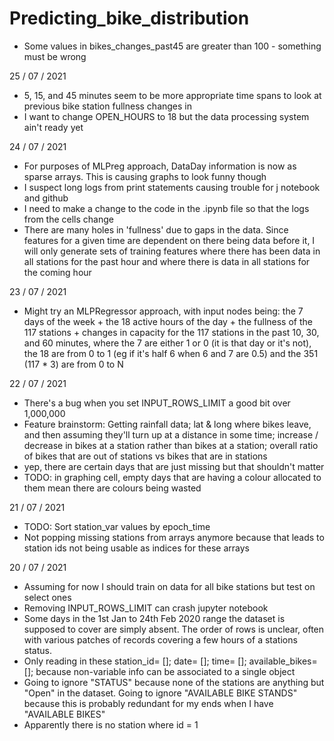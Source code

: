 # Predicting_bike_distribution


* Some values in bikes_changes_past45 are greater than 100 - something must be wrong

25 / 07 / 2021

* 5, 15, and 45 minutes seem to be more appropriate time spans to look at previous bike station fullness changes in
* I want to change OPEN_HOURS to 18 but the data processing system ain't ready yet

24 / 07 / 2021

* For purposes of MLPreg approach, DataDay information is now as sparse arrays. This is causing graphs to look funny though
* I suspect long logs from print statements causing trouble for j notebook and github
* I need to make a change to the code in the .ipynb file so that the logs from the cells change
* There are many holes in 'fullness' due to gaps in the data. Since features for a given time are dependent on there being data before it, I will only generate sets of training features where there has been data in all stations for the past hour and where there is data in all stations for the coming hour

23 / 07 / 2021

* Might try an MLPRegressor approach, with input nodes being:
the 7 days of the week +
the 18 active hours of the day +
the fullness of the 117 stations +
changes in capacity for the 117 stations in the past 10, 30, and 60 minutes,
where the 7 are either 1 or 0 (it is that day or it's not),
the 18 are from 0 to 1 (eg if it's half 6 when 6 and 7 are 0.5)
and the 351 (117 * 3) are from 0 to N

22 / 07 / 2021

* There's a bug when you set INPUT_ROWS_LIMIT a good bit over 1,000,000
* Feature brainstorm: Getting rainfall data; lat & long where bikes leave, and then assuming they'll turn up at a distance in some time; increase / decrease in bikes at a station rather than bikes at a station; overall ratio of bikes that are out of stations vs bikes that are in stations
* yep, there are certain days that are just missing but that shouldn't matter
* TODO: in graphing cell, empty days that are having a colour allocated to them mean there are colours being wasted

21 / 07 / 2021

* TODO: Sort station_var values by epoch_time
* Not popping missing stations from arrays anymore because that leads to station ids not being usable as indices for these arrays

20 / 07 / 2021

* Assuming for now I should train on data for all bike stations but test on select ones
* Removing INPUT_ROWS_LIMIT can crash jupyter notebook
* Some days in the 1st Jan to 24th Feb 2020 range the dataset is supposed to cover are simply absent. The order of rows is unclear, often with various patches of records covering a few hours of a stations status.
* Only reading in these station_id= []; date= []; time= []; available_bikes= []; because non-variable info can be associated to a single object
* Going to ignore "STATUS" because none of the stations are anything but "Open" in the dataset. Going to ignore "AVAILABLE BIKE STANDS" because this is probably redundant for my ends when I have "AVAILABLE BIKES"
* Apparently there is no station where id = 1